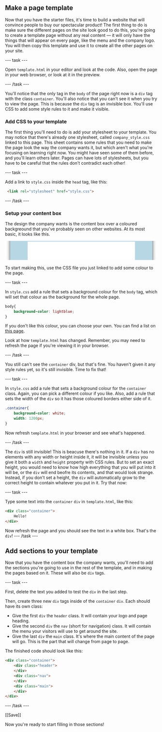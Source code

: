 ## Make a page template

Now that you have the starter files, it's time to build a website that will convince people to buy our spectacular product! The first thing to do is make sure the different pages on the site look good to do this, you're going to create a template page without any real content — it will only have the things that will appear on every page, like the menu and the company logo. You will then copy this template and use it to create all the other pages on your site.

--- task ---

Open `template.html` in your editor and look at the code. Also, open the page in your web browser, or look at it in the preview.

--- /task ---

You'll notice that the only tag in the `body` of the page right now is a `div` tag with the class `container`. You'll also notice that you can't see it when you try to view the page. This is because the `div` tag is an invisible box. You'll use CSS to add some style rules to it and make it visible.

### Add CSS to your template
The first thing you'll need to do is add your stylesheet to your template. You may notice that there's already one stylesheet, called `company_style.css` linked to this page. This sheet contains some rules that you need to make the page look the way the company wants it, but which aren't what you're focusing on learning right now. You might have seen some of them before, and you'll learn others later. Pages can have lots of stylesheets, but you have to be careful that the rules don't contradict each other!

--- task ---

Add a link to `style.css` inside the `head` tag, like this:

```html
 <link rel="stylesheet" href="style.css">
```

--- /task ---

### Setup your content box

The design the company wants is the content box over a coloured backgreound that you've probably seen on other websites. At its most basic, it looks like this.

![A webpage with a white box in the middle of a blue background.](images/content_box.png)

To start making this, use the CSS file you just linked to add some colour to the page.

--- task ---

In `style.css` add a rule that sets a background colour for the `body` tag, which will set that colour as the background for the whole page.

```css
body{
    background-color: lightblue;
}
```

If you don't like this colour, you can choose your own. You can find a list on [this page](https://www.w3schools.com/colors/colors_names.asp).

Look at how `template.html` has changed. Remember, you may need to refresh the page if you're viewing it in your browser.

--- /task ---

You still can't see the `container` div, but that's fine. You haven't given it any style rules yet, so it's still invisible. Time to fix that!

--- task ---

In `style.css` add a rule that sets a background colour for the `container` class. Again, you can pick a different colour if you like. Also, add a rule that sets the width of the `div` so it has those coloured borders either side of it.

```css
.container{
    background-color: white;
    width: 1200px;
}
```

Now refresh `template.html` in your browser and see what's happened.

--- /task ---

The `div` is still invisible! This is beacuse there's nothing in it. If a `div` has no elements with any width or height inside it, it will be invisible unless you give it both a `width` and `height` property with CSS rules. But to set an exact height, you would need to know how high everything that you will put into it will be, or the `div` will end beofre its contents, and that would look strange. Instead, if you don't set a height, the `div` will automatically grow to the correct height to contain whatever you put in it. Try that now: 

--- task ---

Type some text into the `container` `div` in `template.html`, like this:

```html
<div class="container">
    Hello!
</div>
```

Now refresh the page and you should see the text in a white box. That's the `div`!
--- /task ---

## Add sections to your template
Now that you have the content box the company wants, you'll need to add the sections you're going to use in the rest of the template, and in making the pages based on it. These will also be `div` tags.

--- task ---

First, delete the text you added to test the `div` in the last step.

Then, create three new `div` tags inside of the `container` `div`. Each should have its own class:

  + Give the first `div` the `header` class. It will contain your logo and page heading.
  + Give the second `div` the `nav` (short for navigation) class. It will contain the menu your visitors will use to get around the site.
  + Give the last `div` the `main` class. It's where the main content of the page will go. This is the part that will change from page to page.

The finished code should look like this:

```html
<div class="container">
    <div class="header">
    </div>
    <div class="nav">
    </div>
    <div class="main">
    </div>
</div>
```

--- /task ---

[[Save]]

Now you're ready to start filling in those sections!